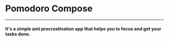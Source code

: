 <h1>Pomodoro Compose</h1>
<hr>
<h4>It's a simple anti procrastination app that helps you to focus and get your tasks done.</h4>
